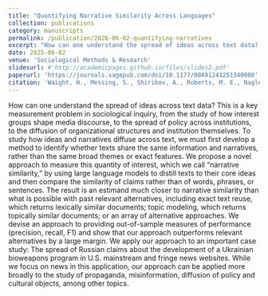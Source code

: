 ```yaml
---
title: "Quantifying Narrative Similarity Across Languages"
collection: publications
category: manuscripts
permalink: /publication/2026-06-02-quantifying-narratives
excerpt: "How can one understand the spread of ideas across text data? This is a key measurement problem in sociological inquiry, from the study of how interest groups shape media discourse..."
date: 2025-06-02
venue: 'Sociological Methods & Research'
slidesurl: #'http://academicpages.github.io/files/slides2.pdf'
paperurl: 'https://journals.sagepub.com/doi/10.1177/00491241251340080'
citation: 'Waight, H., Messing, S., Shirikov, A., Roberts, M. E., Nagler, J., Greenfield, J., Brown, M. A., Aslett, K., & Tucker, J. A. (2025). Quantifying Narrative Similarity Across Languages. Sociological Methods & Research, 0(0). https://doi.org/10.1177/00491241251340080'
---
```


How can one understand the spread of ideas across text data? This is a key measurement problem in sociological inquiry, from the study of how interest groups shape media discourse, to the spread of policy across institutions, to the diffusion of organizational structures and institution themselves. To study how ideas and narratives diffuse across text, we must first develop a method to identify whether texts share the same information and narratives, rather than the same broad themes or exact features. We propose a novel approach to measure this quantity of interest, which we call “narrative similarity,” by using large language models to distill texts to their core ideas and then compare the similarity of claims rather than of words, phrases, or sentences. The result is an estimand much closer to narrative similarity than what is possible with past relevant alternatives, including exact text reuse, which returns lexically similar documents; topic modeling, which returns topically similar documents; or an array of alternative approaches. We devise an approach to providing out-of-sample measures of performance (precision, recall, F1) and show that our approach outperforms relevant alternatives by a large margin. We apply our approach to an important case study: The spread of Russian claims about the development of a Ukrainian bioweapons program in U.S. mainstream and fringe news websites. While we focus on news in this application, our approach can be applied more broadly to the study of propaganda, misinformation, diffusion of policy and cultural objects, among other topics.
